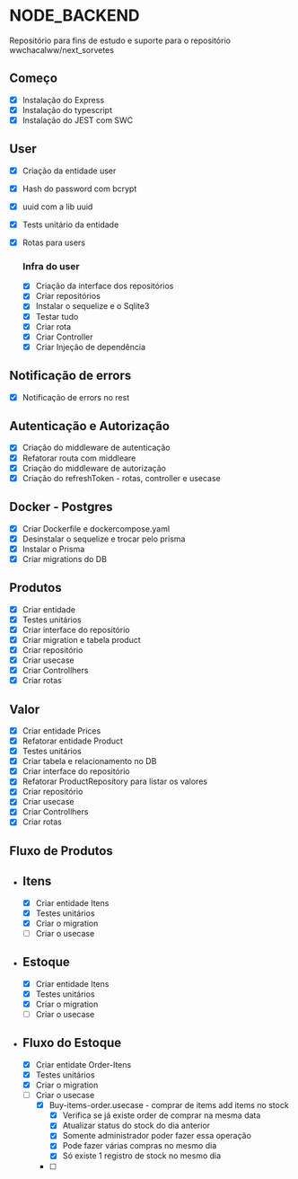 # NODE_BACKEND

Repositório para fins de estudo e suporte para o repositório wwchacalww/next_sorvetes

## Começo
- [X] Instalação do Express
- [X] Instalação do typescript
- [X] Instalação do JEST com SWC
  
## User
- [X] Criação da entidade user
- [x] Hash do password com bcrypt
- [X] uuid com a lib uuid
- [X] Tests unitário da entidade
- [X] Rotas para users

  ### Infra do user
  - [X] Criação da interface dos repositórios
  - [X] Criar repositórios
  - [X] Instalar o sequelize e o Sqlite3
  - [X] Testar tudo
  - [X] Criar rota
  - [X] Criar Controller
  - [X] Criar Injeção de dependência
  
## Notificação de errors
  - [X] Notificação de errors no rest

## Autenticação e Autorização
- [X] Criação do middleware de autenticação
- [X] Refatorar routa com middleare
- [X] Criação do middleware de autorização
- [X] Criação do refreshToken - rotas, controller e usecase

## Docker - Postgres
- [X] Criar Dockerfile e dockercompose.yaml
- [X] Desinstalar o sequelize e trocar pelo prisma
- [X] Instalar o Prisma
- [X] Criar migrations do DB

## Produtos
- [X] Criar entidade
- [X] Testes unitários
- [X] Criar interface do repositório
- [X] Criar migration e tabela product
- [X] Criar repositório
- [X] Criar usecase
- [X] Criar Controllhers
- [X] Criar rotas

## Valor
- [X] Criar entidade Prices
- [X] Refatorar entidade Product
- [X] Testes unitários
- [X] Criar tabela e relacionamento no DB
- [X] Criar interface do repositório
- [X] Refatorar ProductRepository para listar os valores
- [X] Criar repositório
- [X] Criar usecase
- [X] Criar Controllhers
- [X] Criar rotas

## Fluxo de Produtos
  - ## Itens
    - [X] Criar entidade Itens
    - [X] Testes unitários
    - [X] Criar o migration
    - [ ] Criar o usecase
  - ## Estoque
    - [X] Criar entidade Itens
    - [X] Testes unitários
    - [X] Criar o migration
    - [ ] Criar o usecase
  - ## Fluxo do Estoque
    - [X] Criar entidate Order-Itens
    - [X] Testes unitários
    - [X] Criar o migration
    - [ ] Criar o usecase
      - [X] Buy-items-order.usecase - comprar de items add items no stock
        - [X] Verifica se já existe order de comprar na mesma data
        - [X] Atualizar status do stock do dia anterior
        - [X] Somente administrador poder fazer essa operação
        - [X] Pode fazer várias compras no mesmo dia
        - [X] Só existe 1 registro de stock no mesmo dia
      - [ ] 